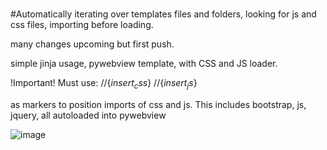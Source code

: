 # 
#Automatically iterating over templates files and folders, looking for js and css files, importing before loading. 


many changes upcoming but first push. 

simple jinja usage, pywebview template, with CSS and JS loader. 

!Important!
Must use:     //{$insert_css$}
               //{$insert_js$}

as markers to position imports of css and js. This includes bootstrap, js, jquery, all autoloaded into pywebview

![image](https://user-images.githubusercontent.com/98753696/220867172-ea626610-6b0c-49c0-8fd6-6e24a2c94e56.png)
